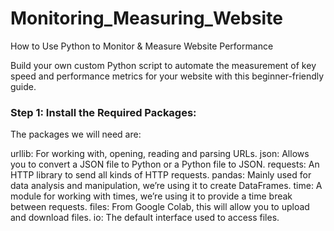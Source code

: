 # Monitoring_Measuring_Website
How to Use Python to Monitor &amp; Measure Website Performance

Build your own custom Python script to automate the measurement of key speed and performance metrics for your website with this beginner-friendly guide.

### Step 1: Install the Required Packages:

The packages we will need are:

urllib: For working with, opening, reading and parsing URLs.
json: Allows you to convert a JSON file to Python or a Python file to JSON.
requests: An HTTP library to send all kinds of HTTP requests.
pandas: Mainly used for data analysis and manipulation, we’re using it to create DataFrames.
time: A module for working with times, we’re using it to provide a time break between requests.
files: From Google Colab, this will allow you to upload and download files.
io: The default interface used to access files.
